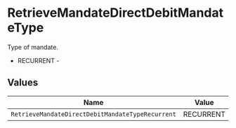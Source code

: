 # RetrieveMandateDirectDebitMandateType

Type of mandate.
* RECURRENT - 


## Values

| Name                                             | Value                                            |
| ------------------------------------------------ | ------------------------------------------------ |
| `RetrieveMandateDirectDebitMandateTypeRecurrent` | RECURRENT                                        |